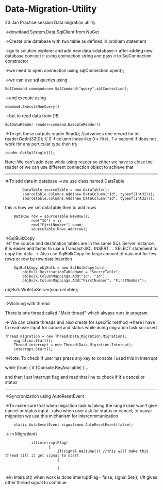 # Data-Migration-Utility
23 Jan
Practice session
Data migration utility

->download System.Data.SqlClient from NuGet

->Create one database with two table as defined in problem statement

->go to solution explorer and add new data->database-> 
after adding new database connect it using connection string
and pass it to SqlConnection constructor

->we need to open connection using
sqlConnection.open();

->we can use sql queries using 

	SqlCommand command=new SqlCommand("query",sqlConnection);

->and execute using

	command.ExecuteNonQuery()
	
->but to read data from DB

	SqlDataReader reader=command.ExecuteReader()
	
->To get these outputs
reader.Read(); //advances one record
for int reader.GetInt32(0); // 0 if column index like 0-> first , 1-> second
if does not work for any perticular type then try

	reader.GetSqlSingle(1);

Note:
We can't add data while using reader
so either we have to close the reader
or we can use different connection object to achieve that

-----------------------------------------------------
=>To add data in database 
->we use class named DataTable

            DataTable sourceTable = new DataTable();
            sourceTable.Columns.Add(new DataColumn("Id", typeof(Int32)));
            sourceTable.Columns.Add(new DataColumn("Id", typeof(Int32)));
this is how we set dataTable
then to add rows

		DataRow row = sourceTable.NewRow();
                row["Id"] = i;
                row["FirstNumber"] =num;
                sourceTable.Rows.Add(row);

=>SqlBulkCopy  
->If the source and destination tables are in the same SQL Server instance, 
it is easier and faster to use a Transact-SQL INSERT ... SELECT statement to copy the data.
-> Also use SqlBulkCopy for large amount of data not for few rows or row by row data insertion

	    SqlBulkCopy objBulk = new SqlBulkCopy(cnn);
            objBulk.DestinationTableName = "SourceTable";
            objBulk.ColumnMappings.Add("Id", "Id");
            objBulk.ColumnMappings.Add("FirstNumber", "FirstNumber");

objBulk.WriteToServer(sourceTable);

------------------------------------------------------------------------

=>Working with thread

There is one thread called "Main thread" which always runs in program

-> We can create threads and also create for specific method
->here i have to read user input for cancel and status 
while doing migration task
so i used

	Thread migration = new Thread(Data_Migration.Migration);
        migration.Start();
        Thread interrupt = new Thread(Data_Migration.Interupt);
        interrupt.Start();

=>Note:
To check if user has press any key to console i used this in Interrupt


while (true)
            {
                if (Console.KeyAvailable)
                {...

and then i set Interrupt flag and read that line to check if it's cancel or status

--------------------------------------------------------------------------
=>Syncronization using AutoResetEvent

->To make sure that when migration task is taking the range user won't give cancel or status input
->also when user ask for status or cancel, to pause migration
we use this michanism for intercommunication 

        static AutoResetEvent signal=new AutoResetEvent(false);

-> in Migration()

				if(interruptFlag)
                        {
                            if(signal.WaitOne()) //this will make this thread till it get signal to start
                            {

                            }


->in Interupt()
when work is done
		interruptFlag= false;
		signal.Set(); //It gives other thread signal to continue

